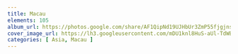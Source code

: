 ```yaml
---
title: Macau
elements: 105
album_url: https://photos.google.com/share/AF1QipNd19UJHbUr3ZmP55fjgjnsFk5KYYE6juVuRrBK3-poFdpY-3LDBHxfG6icaAG7ew?key=NlJDSjltMjQyNGcxbU9jVDN4V0FDZWtpNG9uWDlB
cover_image_url: https://lh3.googleusercontent.com/mDU1knl8HuS-aUl-TdWB4pVNpjzTn9eYShC1ODd90EJoRxIV7n9iuxJQEnX6E0PQfaGWsGr7zPiq9K1nbhAL9tciBWwSN_u_GUEeVQOi01L-hNf_MfQwhc46iR4diL1gUeqemcyZabsF3Ad7NIaYvIrjBy9GYCCj-IfOkUNEhbP7vx7jQupYUvIe5AoMj2HGKj_7YRjfjpmAvtaIQ2jvhYhpJ4MlDdpQeTnfOcB3gCk62T4cML-oa97W8sxrvSpGPdcdYzAAIzNl0QJVrfbpInuBUCe040rCSVuQcV9J7ncbKziNjFuZ2c5CNnCn5LUb-_ZXi9aCq2Ev2AuQUtoewqs8QCBFW7cZDCI1dm6Ui16X33FhhoG2R625GeLWNQ0SjAJ5FMXRFcyAZJrt_TFtvP3frb2b503di3BFXuZG43CUtAmEBJdBXlpAjH_dDQ_JeAi8jm76QUvEUJZa8zkUVVRvXkcqk0yQvptb9_GPN-7R2K7oU8pXIA3z3TydnBLVEBlBgZ3PjF4IjEUXAqbY6AgIZ6TWZgRciPcKF8jDntjMZ_I2KdGdS9-L7TQ5uvxt7NOXKmdEWlyOTNID5gnCLNqNEdVEy_adr4SfIieTbWC8GtZ3bROwiXre8yElqWir-bvTa-D2rGoEleTT66tSkWiYmQ=s195-p-k-no
categories: [ Asia, Macau ]
---
```

